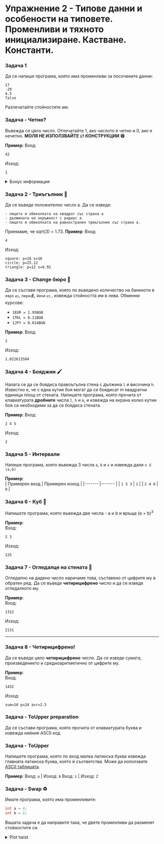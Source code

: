 # Упражнение 2 - Типове данни и особености на типовете. Променливи и тяхното инициализиране. Кастване. Константи.

### Задача 1
Да се напише програма, която има променливи за посочените данни:

```text
17
-29
4.5
false
```
Разпечатайте стойностите им.

### Задача - Четно?
 Въвежда се цяло число. Отпечатайте 1, ако числото е четно и 0, ако е нечетно. **МОЛЯ НЕ ИЗПОЛЗВАЙТЕ `if` КОНСТРУКЦИИ :smile:**

**Пример**:
Вход:
```text
42
```
Изход:
```text
1
```

<details><summary>Бонус информация</summary>
<p>

За да разпечатате *булеви* стойности като `true` или `false`, може да използвате `std::boolalpha`.
Пример:
```cpp
bool a = true;
std::cout << std::boolalpha << a;
```
Изход: `true`
Аналогично, използвайки пространство от имена `std`:
```cpp
using namespace std;

bool a = true;
cout << boolalpha << a;
```
Изход: `true`

**!Important note!**
Това са кодови фрагменти, а не завършени програми!
</p>
</details>

### Задача 2 - Триъгълник :triangular_ruler:

Да се въведе положително число а. Да се изведе:
   
    - лицето и обиколката на квадрат със страна а
    - дължината на окръжност с радиус а
    - лицето и обиколката на равностранен триъгълник със страна а.

Приемаме, че sqrt(3) = 1.73.
**Пример**:
Вход:
```text
4
```
Изход:
```text
square: p=16 s=16
circle: p=25.12
triangle: p=12 s=6.92
```

### Задача 3 - Change бюро :currency_exchange:

 Да се състави програма, която по въведено количество на банкноти в `евро` :euro:, `лири`:moneybag:, `йени` :yen: , извежда стойността им в лева. Обменни курсове: 
 - `1EUR = 1.95BGN`
 - `1TKL = 0.11BGN`
 - `1JPY = 0.014BGN`

**Пример**:
Вход:
```text
2
```
Изход:
```text
1.022613584
```

### Задача 4 - Бояджии :paintbrush:
 Налага се да се боядиса правоъгълна стена с дължина `l` и височина `h`. Известно е, че с една кутия боя могат да се боядисат m квадратни единици площ от стената. Напишете програма, която прочита от клавиатурата **дробните** числа `l`, `h` и `m`, и извежда на екрана колко кутии боя са необходими за да се боядиса стената.

**Пример**:
Вход:
```text
2 4 5
```
Изход:
```text
2
```

### Задача 5 - Интервали
Напише програма, която въвежда 3 числа `a`, `b` и `x` и извежда дали `x ∈ (a,b)`

**Пример**:<br>
| Примерен вход    | Примерен изход   |
|-------           |-------           |
| `1 5 3`          | `1`              |
| `2 4 6`          | `0`              |

 ### Задача 6 - Куб :ice_cube:
 Напишете програма, която въвежда две числа - a и b и връща (a + b)<sup>3</sup>

**Пример**:<br>
Вход:
```text
2 3
```
Изход:
```text
125
```

### Задача 7 - Огледалце на стената :crystal_ball:
Огледално на дадено число наричаме това, съставено от цифрите му в обратен ред. Да се въведе **четирицифрено** число и да се изведе огледалното му.

**Пример**:<br>
Вход:
```text
1312
```
Изход:
```text
2131
```
---

### Задача 8 - Четирицифрено!
 Да се въведе цяло **четирицифрено** число. Да се изведе сумата, произведението и средноаритметично от цифрите му.

**Пример**:<br>
Вход:
```text
1432
```
Изход:
```text
sum=10 p=24 avr=2.5
```

### Задача - ToUpper preparation
Да се състави програма, която прочита от клавиатурата буква и извежда нейния ASCII код.

### Задача - ToUpper
Напишете програма, която по вход малка латинска буква извежда главната латинска буква, която ѝ съответства. Може да използвате [ASCII таблицата](https://www.asciitable.com/).

**Пример**:
Вход: `a` |  Изход: `A`
Вход: `z` |  Изход: `Z`

### Задача - Swap :recycle:
Имате програма, която има променливите: 
```cpp 
int a = 4; 
int b = 2;
```
Вашата задача е да направите така, че двете променливи да разменят стойностите си. 
<details><summary>Plot twist</summary>
<p>

```cpp 
int a = 4; 
int b = 2;
a = 2; 
b = 4;
```
Не е решение :slightly_smiling_face:
</p>
</details>

